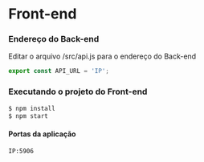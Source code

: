 # Front-end 

### Endereço do Back-end
Editar o arquivo /src/api.js para o endereço do Back-end
```javascript
export const API_URL = 'IP';
```
### Executando o projeto do Front-end 

```sh
$ npm install
$ npm start
```
#### Portas da aplicação 
```sh
IP:5906
```